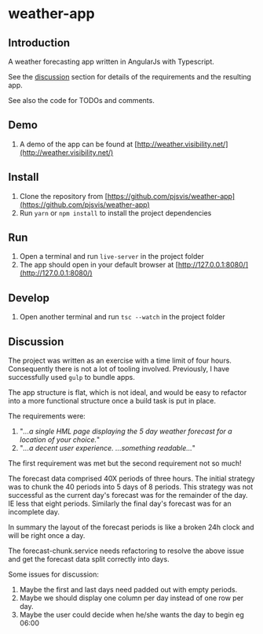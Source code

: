 # weather-app

## Introduction

A weather forecasting app written in AngularJs with Typescript.

See the [discussion](#discussion) section for details of the requirements and the resulting app.

See also the code for TODOs and comments.

## Demo

1. A demo of the app can be found at [http://weather.visibility.net/](http://weather.visibility.net/)

## Install

1. Clone the repository from [https://github.com/pjsvis/weather-app](https://github.com/pjsvis/weather-app)
1. Run `yarn` or `npm install` to install the project dependencies

## Run

1. Open a terminal and run `live-server` in the project folder
1. The app should open in your default browser at [http://127.0.0.1:8080/](http://127.0.0.1:8080/)

## Develop

1. Open another terminal and run `tsc --watch` in the project folder

<a name="discussion"></a>

## Discussion

The project was written as an exercise with a time limit of four hours. Consequently there is not a lot of tooling involved. Previously, I have successfully used `gulp` to bundle apps.

The app structure is flat, which is not ideal, and would be easy to refactor into a more functional structure once a build task is put in place.

The requirements were:

1. "_...a single HML page displaying the 5 day weather forecast for a location of your choice._"
2. "_...a decent user experience. ...something readable..._"

The first requirement was met but the second requirement not so much!

The forecast data comprised 40X periods of three hours. The initial strategy was to chunk the 40 periods into 5 days of 8 periods. This strategy was not successful as the current day's forecast was for the remainder of the day. IE less that eight periods. Similarly the final day's forecast was for an incomplete day.

In summary the layout of the forecast periods is like a broken 24h clock and will be right once a day.

The forecast-chunk.service needs refactoring to resolve the above issue and get the forecast data split correctly into days.

Some issues for discussion:

1. Maybe the first and last days need padded out with empty periods.
1. Maybe we should display one column per day instead of one row per day.
1. Maybe the user could decide when he/she wants the day to begin eg 06:00
